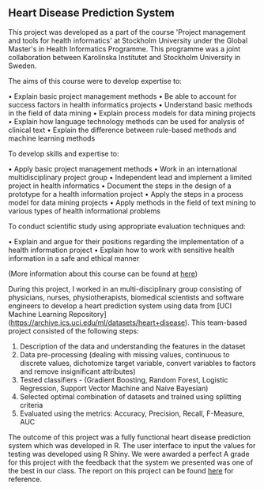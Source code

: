 ## Heart Disease Prediction System

This project was developed as a part of the course 'Project management and tools for health informatics' at Stockholm University under the Global Master's in Health Informatics Programme. This programme was a joint collaboration between Karolinska Institutet and Stockholm University in Sweden. 

The aims of this course were to develop expertise to: 

• Explain basic project management methods 
• Be able to account for success factors in health informatics projects 
• Understand basic methods in the field of data mining 
• Explain process models for data mining projects 
• Explain how language technology methods can be used for analysis of clinical text 
• Explain the difference between rule-based methods and machine learning methods 

To develop skills and expertise to: 

• Apply basic project management methods 
• Work in an international multidisciplinary project group 
• Independent lead and implement a limited project in health informatics 
• Document the steps in the design of a prototype for a health information project 
• Apply the steps in a process model for data mining projects 
• Apply methods in the field of text mining to various types of health informational problems 

To conduct scientific study using appropriate evaluation techniques and: 

• Explain and argue for their positions regarding the implementation of a health information project 
• Explain how to work with sensitive health information in a safe and ethical manner

(More information about this course can be found at [here](https://daisy.dsv.su.se/servlet/Momentinfo?id=6485))

During this project, I worked in an multi-disciplinary group consisting of physicians, nurses, physiotherapists, biomedical scientists and software engineers to develop a heart prediction system using data from [UCI Machine Learning Repository] (https://archive.ics.uci.edu/ml/datasets/heart+disease). This team-based project consisted of the following steps: 

1) Description of the data and understanding the features in the dataset
2) Data pre-processing (dealing with missing values, continuous to discrete values, dichotomize target variable, convert variables to factors and remove insignificant attributes)
3) Tested classifiers - (Gradient Boosting, Random Forest, Logistic Regression, Support Vector Machine and Naive Bayesian)
4) Selected optimal combination of datasets and trained using splitting criteria
5) Evaluated using the metrics: Accuracy, Precision, Recall, F-Measure, AUC


The outcome of this project was a fully functional heart disease prediction system which was developed in R. The user interface to input the values for testing was developed using R Shiny. We were awarded a perfect A grade for this project with the feedback that the system we presented was one of the best in our class. The report on this project can be found [here](https://docs.google.com/document/d/1csdFuhRH-GVwEQIWAKGUyo7mMooAdiH9YdD-F4SkQa4/edit#) for reference.  
